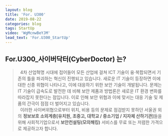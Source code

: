 ```yaml
---
layout: blog
title: 'For. U300'
date: 2019-08-22
categories: blog
tags: StartUp
video: 'WgMcnwBeYJM'
lead_text: 'For.U300_StartUp'
---
```


## For.U300_사이버닥터(CyberDoctor) 는?
 
 >&nbsp;&nbsp;4차 산업혁명 시대에 접어들어 모든 산업에 걸쳐 ICT 기술이 융·복합되면서 기존의 틀을 파괴하는 혁신이 진행되고 있습니다. 새로운 IT 기술이 등장하면 이에 대한 신종 위협이 나타나고, 이에 대응하기 위한 보안 기술이 개발됩니다. 문제는 IT 기술이 급속도로 발전한 데 비해 보안 제품과 방법론은 새로운 IT 환경 변화를 따라잡지 못한다는 점입니다. 이로 인해 보안 위협과 이에 맞서는 대응 기술 및 제품의 간극이 점점 더 벌어지고 있습니다.<br>
 >&nbsp;&nbsp;이러한 사이버위협으로부터 위치, 비용 등의 문제로 점검받지 못하던 서울권 외의 <b>정보보호 소외계층[유치원, 초중고, 대학교 / 중소기업 / 지자체 산하기관]</b>들을 위해 사회적기업으로서 <b>보안컨설팅(모의해킹)</b> 서비스를 무료 또는 저렴한 가격으로 제공하고자 합니다.
 